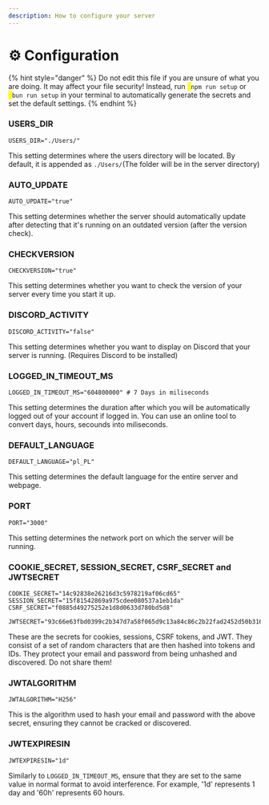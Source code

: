 ```yaml
---
description: How to configure your server
---
```


# ⚙️ Configuration

{% hint style="danger" %}
Do not edit this file if you are unsure of what you are doing. It may affect your file security! Instead, run <mark style="color:yellow;">`$`</mark>`npm run setup` or <mark style="color:yellow;">`$`</mark>`bun run setup` in your terminal to automatically generate the secrets and set the default settings.
{% endhint %}

### USERS\_DIR

```properties
USERS_DIR="./Users/"
```

This setting determines where the users directory will be located. By default, it is appended as `./Users/`(The folder will be in the server directory)

### AUTO\_UPDATE

```properties
AUTO_UPDATE="true"
```

This setting determines whether the server should automatically update after detecting that it's running on an outdated version (after the version check).

### CHECKVERSION

```properties
CHECKVERSION="true"
```

This setting determines whether you want to check the version of your server every time you start it up.

### DISCORD\_ACTIVITY

```properties
DISCORD_ACTIVITY="false"
```

This setting determines whether you want to display on Discord that your server is running. (Requires Discord to be installed)

### LOGGED\_IN\_TIMEOUT\_MS

```properties
LOGGED_IN_TIMEOUT_MS="604800000" # 7 Days in miliseconds
```

This setting determines the duration after which you will be automatically logged out of your account if logged in. You can use an online tool to convert days, hours, secounds into miliseconds.

### DEFAULT\_LANGUAGE

```properties
DEFAULT_LANGUAGE="pl_PL"
```

This setting determines the default language for the entire server and webpage.

### PORT&#x20;

```properties
PORT="3000"
```

This setting determines the network port on which the server will be running.

### COOKIE\_SECRET, SESSION\_SECRET, CSRF\_SECRET and JWTSECRET

```properties
COOKIE_SECRET="14c92838e26216d3c5978219af06cd65"
SESSION_SECRET="15f81542869a975cdee080537a1eb1da"
CSRF_SECRET="f0885d49275252e1d8d0633d780bd5d8"

JWTSECRET="93c66e63fbd0399c2b347d7a58f065d9c13a84c86c2b22fad2452d50b316c8d9"
```

These are the secrets for cookies, sessions, CSRF tokens, and JWT. They consist of a set of random characters that are then hashed into tokens and IDs. They protect your email and password from being unhashed and discovered. Do not share them!

### JWTALGORITHM

```properties
JWTALGORITHM="H256"
```

This is the algorithm used to hash your email and password with the above secret, ensuring they cannot be cracked or discovered.

### JWTEXPIRESIN

```properties
JWTEXPIRESIN="1d"
```

Similarly to `LOGGED_IN_TIMEOUT_MS`, ensure that they are set to the same value in normal format to avoid interference. For example, '1d' represents 1 day and '60h' represents 60 hours.&#x20;
